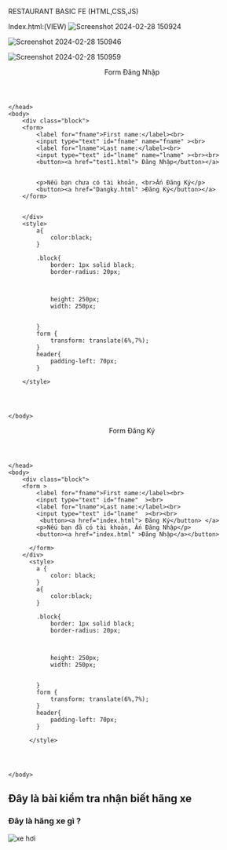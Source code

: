 RESTAURANT BASIC FE (HTML,CSS,JS)

Index.html:(VIEW)
![Screenshot 2024-02-28 150924](https://github.com/Chaun09/NMC-Restaurant/assets/112841027/ceb83034-abd0-4ed7-86b9-90df90ac2b82)

![Screenshot 2024-02-28 150946](https://github.com/Chaun09/NMC-Restaurant/assets/112841027/c2135abd-6065-4397-8470-7df3033228b6)

![Screenshot 2024-02-28 150959](https://github.com/Chaun09/NMC-Restaurant/assets/112841027/e3be22f6-7473-49eb-ad74-46aa33e7c2ca)

<!DOCTYPE html> 
<link rel="stylesheet" href="Dangky.html">

<html>
    <head>
        <title>Đây Là Trang Đăng Nhập</title>
        <header> Form Đăng Nhập</header>

    </head>
    <body>
        <div class="block">
        <form>
            <label for="fname">First name:</label><br>
            <input type="text" id="fname" name="fname" ><br>
            <label for="lname">Last name:</label><br>
            <input type="text" id="lname" name="lname" ><br><br>
            <button><a href="test1.html"> Đăng Nhập</button></a>
            

            <p>Nếu bạn chưa có tài khoản, <br>Ấn Đăng Ký</p>
            <button><a href="Dangky.html" >Đăng Ký</button></a>
        </form> 
        

        </div>
        <style>
            a{
                color:black;
            }
           
            .block{
                border: 1px solid black;
                border-radius: 20px;
               

                
                height: 250px;
                width: 250px;
                

            }
            form {
                transform: translate(6%,7%);
            }
            header{
                padding-left: 70px;
            }
         
        </style>
        
          


    </body>
</html>

<!DOCTYPE html> 
<link rel="stylesheet" href="index.html">

<html>
    <head>
        <title>Đây Là Trang Đăng Ký</title>
        <header> Form Đăng Ký</header>

    </head>
    <body>
        <div class="block">
        <form >
            <label for="fname">First name:</label><br>
            <input type="text" id="fname"  ><br>
            <label for="lname">Last name:</label><br>
            <input type="text" id="lname"  ><br><br>
             <button><a href="index.html"> Đăng Ký</button> </a>
            <p>Nếu bạn đã có tài khoản, Ấn Đăng Nhập</p>
            <button><a href="index.html" >Đăng Nhập</a></button>

          </form> 
        </div>
          <style>
            a {
                color: black;
            }
            a{
                color:black;
            }
           
            .block{
                border: 1px solid black;
                border-radius: 20px;
               

                
                height: 250px;
                width: 250px;
                

            }
            form {
                transform: translate(6%,7%);
            }
            header{
                padding-left: 70px;
            }
         
          </style>
          
          


    </body>
</html>

<!DOCTYPE html>
<html>
<body>

<h2>Đây là bài kiểm tra nhận biết hãng xe</h2>


<form>
   <h3>Đây là hãng xe gì ?</h3>
   <img src="https://th.bing.com/th?id=OIP.Gy_GOSNxV3GdP2aW1M1YMwHaFO&w=297&h=210&c=8&rs=1&qlt=90&o=6&pid=3.1&rm=2" alt="xe hơi">
   

  
</form> 

</body>
</html>








